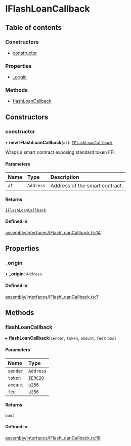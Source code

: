 # IFlashLoanCallback

## Table of contents

### Constructors

- [constructor](IFlashLoanCallback.md#constructor)

### Properties

- [\_origin](IFlashLoanCallback.md#_origin)

### Methods

- [flashLoanCallback](IFlashLoanCallback.md#flashloancallback)

## Constructors

### constructor

• **new IFlashLoanCallback**(`at`): [`IFlashLoanCallback`](IFlashLoanCallback.md)

Wraps a smart contract exposing standard token FFI.

#### Parameters

| Name | Type | Description |
| :------ | :------ | :------ |
| `at` | `Address` | Address of the smart contract. |

#### Returns

[`IFlashLoanCallback`](IFlashLoanCallback.md)

#### Defined in

[assembly/interfaces/IFlashLoanCallback.ts:14](https://github.com/dusaprotocol/v1-core-confidencial/blob/b44ea92/assembly/interfaces/IFlashLoanCallback.ts#L14)

## Properties

### \_origin

• **\_origin**: `Address`

#### Defined in

[assembly/interfaces/IFlashLoanCallback.ts:7](https://github.com/dusaprotocol/v1-core-confidencial/blob/b44ea92/assembly/interfaces/IFlashLoanCallback.ts#L7)

## Methods

### flashLoanCallback

▸ **flashLoanCallback**(`sender`, `token`, `amount`, `fee`): `bool`

#### Parameters

| Name | Type |
| :------ | :------ |
| `sender` | `Address` |
| `token` | [`IERC20`](IERC20.md) |
| `amount` | `u256` |
| `fee` | `u256` |

#### Returns

`bool`

#### Defined in

[assembly/interfaces/IFlashLoanCallback.ts:18](https://github.com/dusaprotocol/v1-core-confidencial/blob/b44ea92/assembly/interfaces/IFlashLoanCallback.ts#L18)
